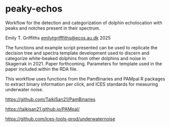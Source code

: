 # peaky-echos
Workflow for the detection and categorization of dolphin echolocation with peaks and notches present in their spectrum.

Emily T. Griffiths
emilytgrifffiths@ecos.au.dk
2025

The functions and example script presented can be used to replicate the decision tree and spectra template development used to discern and categorize white-beaked dolphins from other dolphins and noise in Skagerrak in 2021. Paper forthcoming. Parameters for template used in the paper included within the RDA file.

This workflow uses functions from the PamBinaries and PAMpal R packages to extract binary information per click, and ICES standards for measuring underwater noise.

https://github.com/TaikiSan21/PamBinaries

https://taikisan21.github.io/PAMpal/

https://github.com/ices-tools-prod/underwaternoise
